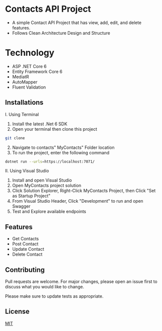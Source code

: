 # Contacts API Project

- A simple Contact API Project that has view, add, edit, and delete features.
- Follows Clean Architecture Design and Structure

# Technology
- ASP .NET Core 6
- Entity Framework Core 6
- MediatR
- AutoMapper
- Fluent Validation

## Installations

I. Using Terminal
1. Install the latest .Net 6 SDK
2. Open your terminal then clone this project

```bash
git clone 
```

2. Navigate to contacts" MyContacts" Folder location
3. To run the project, enter the following command

```bash
dotnet run --urls=https://localhost:7071/
```

II. Using Visual Studio
1. Install and open Visual Studio
2. Open MyContacts project solution
3. Click Solution Explorer, Right-Click MyContacts Project, then Click "Set as Startup Project"
4. From Visual Studio Header, Click "Development" to run and open Swagger
5. Test and Explore available endpoints

## Features
- Get Contacts
- Post Contact
- Update Contact
- Delete Contact

## Contributing
Pull requests are welcome. For major changes, please open an issue first to discuss what you would like to change.

Please make sure to update tests as appropriate.

## License
[MIT](https://choosealicense.com/licenses/mit/)
